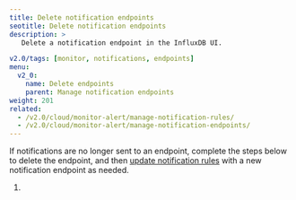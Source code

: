 ```yaml
---
title: Delete notification endpoints
seotitle: Delete notification endpoints
description: >
   Delete a notification endpoint in the InfluxDB UI.

v2.0/tags: [monitor, notifications, endpoints]
menu:
  v2_0:
    name: Delete endpoints
    parent: Manage notification endpoints
weight: 201
related:
  - /v2.0/cloud/monitor-alert/manage-notification-rules/
  - /v2.0/cloud/monitor-alert/manage-notification-endpoints/
---
```


If notifications are no longer sent to an endpoint, complete the steps below to delete the endpoint, and then [update notification rules](/v2.0/cloud/monitor-alert/manage-notification-rules/update-notification-rules) with a new notification endpoint as needed.

1.